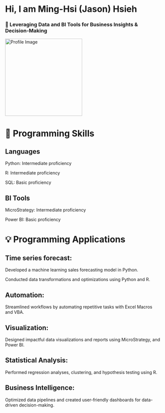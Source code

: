 # Hi, I am Ming-Hsi (Jason) Hsieh

### 🎯  Leveraging Data and BI Tools for Business Insights & Decision-Making  

<p align="left"> <img src="https://cdn.pixabay.com/photo/2024/04/25/02/23/ai-generated-8718795_960_720.png" alt="Profile Image" width="250"/> </p>

# 🚀 Programming Skills

## Languages
Python: Intermediate proficiency

R: Intermediate proficiency

SQL: Basic proficiency

## BI Tools
MicroStrategy: Intermediate proficiency

Power BI: Basic proficiency

# 💡 Programming Applications
## Time series forecast:
Developed a machine learning sales forecasting model in Python.

Conducted data transformations and optimizations using Python and R.

## Automation:
Streamlined workflows by automating repetitive tasks with Excel Macros and VBA.

## Visualization:
Designed impactful data visualizations and reports using MicroStrategy, and Power BI.

## Statistical Analysis:
Performed regression analyses, clustering, and hypothesis testing using R.

## Business Intelligence:
Optimized data pipelines and created user-friendly dashboards for data-driven decision-making.
